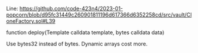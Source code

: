 Line:
https://github.com/code-423n4/2023-01-popcorn/blob/d95fc31449c260901811196d617366d6352258cd/src/vault/CloneFactory.sol#L39

function deploy(Template calldata template, bytes calldata data)

Use bytes32 instead of bytes. Dynamic arrays cost more.
